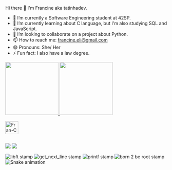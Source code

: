 Hi there 👋 I'm Francine aka tatinhadev.

- 🔭 I’m currently a Software Engineering student at 42SP.
- 🌱 I’m currently learning about C language, but I'm also studying SQL and JavaScript.
- 👯 I’m looking to collaborate on a project about Python. 
- 📫 How to reach me: francine.eli@gmail.com
- 😄 Pronouns: She/ Her
- ⚡ Fun fact: I also have a law degree.

<div>
  <a href="https://github.com/francineeli">
  <image height="165em" src=https://github-readme-stats.vercel.app/api?username=francineeli&show_icons=true&theme=midnight-purple&include_all_commits=true&count_private=true"/>
  <image height="165em" src=https://github-readme-stats.vercel.app/api/top-langs/?username=francineeli&theme=midnight-purple&layout=compact&langs_count=10"/>
</div>

<div style="display: inline_block"><br>
  <image align="center" alt="Fran-C" heigh="30" width="40" src="https://github.com/devicons/devicon/blob/master/icons/c/c-original.svg">
</div>

##

<div>
  <a href= "francine.eli@gmail.com"><img src="https://img.shields.io/badge/Gmail-D14836?style=for-the-badge&logo=gmail&logoColor=white" target="_blank"></a>
  <a href="https://www.linkedin.com/in/francine-eli-barbosa" target="_blank"><img src="https://img.shields.io/badge/LinkedIn-0077B5?style=for-the-badge&logo=linkedin&logoColor=white"></a>
</div>

![libft stamp](https://game.42sp.org.br/static/assets/achievements/libftm.png)
![get_next_line stamp](https://game.42sp.org.br/static/assets/achievements/get_next_linem.png)
![printf stamp](https://game.42sp.org.br/static/assets/achievements/ft_printfe.png)
![born 2 be root stamp](https://game.42sp.org.br/static/assets/achievements/born2berootm.png)
![Snake animation](https://github.com/francineeli/francineeli/blob/output/github-contribution-grid-snake.svg)


          
          

